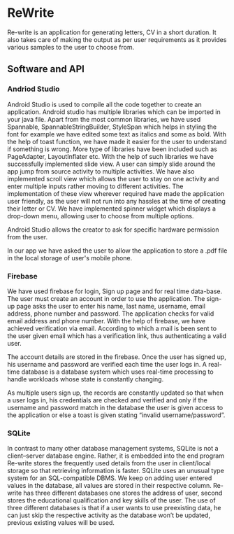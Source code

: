 # ReWrite

Re-write is an application for generating letters, CV in a short duration. It also takes care of making the output as per user requirements as it provides various samples to the user to choose from.


## Software and API 

### Andriod Studio

Android Studio is used to compile all the code together to create an application. Android studio has multiple libraries which can be imported in your java file. Apart from the most common libraries, we have used Spannable, SpannableStringBuilder, StyleSpan which helps in styling the font for example we have edited some text as italics  and some as bold. With the help of toast function, we have made it easier for the user to understand if something is wrong. More type of libraries have been included such as PageAdapter, LayoutInflater etc. With the help of such libraries we have successfully implemented slide view. A user can simply slide around the app jump from source activity to multiple activities. We have also implemented scroll view which allows the user to stay on one activity and enter multiple inputs rather moving to different activities. The implementation of these view wherever required have made the application user friendly, as the user will not run into any hassles at the time of creating their letter or CV. We have implemented spinner widget which displays a drop-down menu, allowing user to choose from multiple options.

Android Studio allows the creator to ask for specific hardware permission from the user.

In our app we have asked the user to allow the application to store a .pdf file in the local storage of user's mobile phone.


### Firebase
We have used firebase for login, Sign up page and for real time data-base. The user must create an account in order to use the application. The sign-up page asks the user to enter his name, last name, username, email address, phone number and password. The application checks for valid email address and phone number. With the help of firebase, we have achieved verification via email. According to which a mail is been sent to the user given email which has a verification link, thus authenticating a valid user.

The account details are stored in the firebase. Once the user has signed up, his username and password are verified each time the user logs in. A real-time database is a database system which uses real-time processing to handle workloads whose state is constantly changing. 

As multiple users sign up, the records are constantly updated so that when a user logs in, his credentials are checked and verified and only if the username and password match in the database the user is given access to the application or else a toast is given stating “invalid username/password”.

### SQLite

In contrast to many other database management systems, SQLite is not a client–server database engine. Rather, it is embedded into the end program
Re-write stores the frequently used details from the user in client/local storage so that retrieving information is faster.
SQLite uses an unusual type system for an SQL-compatible DBMS.
We keep on adding user entered values in the database, all values are stored in their respective column. Re-write has three different databases one stores the address of user, second stores the educational qualification and key skills of the user.
The use of three different databases is that if a user wants to use preexisting data, he can just skip the respective activity as the database won’t be updated, previous existing values will be used.

